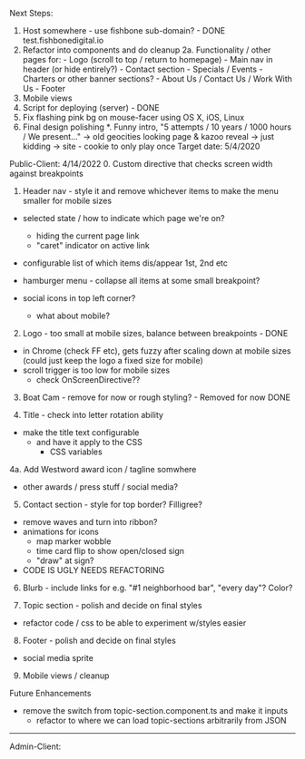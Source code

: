 Next Steps:
  1. Host somewhere - use fishbone sub-domain? - DONE test.fishbonedigital.io
  2. Refactor into components and do cleanup
  2a. Functionality / other pages for:
    - Logo (scroll to top / return to homepage)
    - Main nav in header (or hide entirely?)
    - Contact section
    - Specials / Events
    - Charters or other banner sections?
    - About Us / Contact Us / Work With Us
    - Footer
  3. Mobile views
  4. Script for deploying (server) - DONE
  5. Fix flashing pink bg on mouse-facer using OS X, iOS, Linux
  6. Final design polishing
  *. Funny intro, "5 attempts / 10 years / 1000 hours / We present..." -> old geocities looking page & kazoo reveal -> just kidding -> site
    - cookie to only play once
Target date: 5/4/2020


Public-Client:
4/14/2022
0. Custom directive that checks screen width against breakpoints

1. Header nav - style it and remove whichever items to make the menu smaller for mobile sizes
  - selected state / how to indicate which page we're on?
    - hiding the current page link
    - "caret" indicator on active link
  - configurable list of which items dis/appear 1st, 2nd etc

  - hamburger menu - collapse all items at some small breakpoint?
  - social icons in top left corner?
    - what about mobile?

2. Logo - too small at mobile sizes, balance between breakpoints - DONE
  - in Chrome (check FF etc), gets fuzzy after scaling down at mobile sizes (could just keep the logo a fixed size for mobile)
  - scroll trigger is too low for mobile sizes
    - check OnScreenDirective??

3. Boat Cam - remove for now or rough styling? - Removed for now DONE

4. Title - check into letter rotation ability
  - make the title text configurable
    - and have it apply to the CSS
      - CSS variables

4a. Add Westword award icon / tagline somwhere
  - other awards / press stuff / social media?

5. Contact section - style for top border? Filligree?
  - remove waves and turn into ribbon?
  - animations for icons
    - map marker wobble
    - time card flip to show open/closed sign
    - "draw" at sign?
  - CODE IS UGLY NEEDS REFACTORING

6. Blurb - include links for e.g. "#1 neighborhood bar", "every day"? Color?

7. Topic section - polish and decide on final styles
  - refactor code / css to be able to experiment w/styles easier

8. Footer - polish and decide on final styles
  - social media sprite

9. Mobile views / cleanup

Future Enhancements
* remove the switch from topic-section.component.ts and make it inputs
  * refactor to where we can load topic-sections arbitrarily from JSON

--------------------------------------------
Admin-Client: